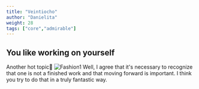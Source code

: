 ```yaml
---
title: "Veintiocho"
author: "Danielita"
weight: 28
tags: ["core","admirable"]
---
```

## You like working on yourself

Another hot topic:grimacing:
![Fashion1](/images/justdoit.png)
Well, I agree that it's necessary to recognize that one is not a finished work and that moving forward is important. I think you try to do that in a truly fantastic way.  